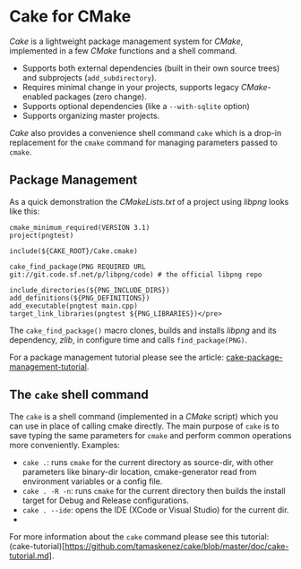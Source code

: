 Cake for CMake
==============

*Cake* is a lightweight package management system for *CMake*, implemented in a few *CMake* functions and a shell command.

- Supports both external dependencies (built in their own source trees) and subprojects (`add_subdirectory`).
- Requires minimal change in your projects, supports legacy *CMake*-enabled packages (zero change).
- Supports optional dependencies (like a `--with-sqlite` option)
- Supports organizing master projects.

*Cake* also provides a convenience shell command `cake` which is a drop-in replacement for the `cmake` command for managing parameters passed to `cmake`.

Package Management
------------------

As a quick demonstration the *CMakeLists.txt* of a project using *libpng* looks like this:

    cmake_minimum_required(VERSION 3.1)
    project(pngtest)
    
    include(${CAKE_ROOT}/Cake.cmake)
    
    cake_find_package(PNG REQUIRED URL git://git.code.sf.net/p/libpng/code) # the official libpng repo
    
    include_directories(${PNG_INCLUDE_DIRS})
    add_definitions(${PNG_DEFINITIONS})
    add_executable(pngtest main.cpp)
    target_link_libraries(pngtest ${PNG_LIBRARIES})</pre>

The `cake_find_package()` macro clones, builds and installs *libpng* and its dependency, *zlib*, in configure time and calls `find_package(PNG)`.

For a package management tutorial please see the article: [cake-package-management-tutorial](https://github.com/tamaskenez/cake/blob/master/doc/cake_codeproject_article.html).

The `cake` shell command
------------------------

The `cake` is a shell command (implemented in a *CMake* script) which you can use in place of calling cmake directly. The main purpose of `cake` is to save typing the same parameters for `cmake` and perform common operations more conveniently. Examples:

- `cake .`: runs `cmake` for the current directory as source-dir, with other parameters like binary-dir location, cmake-generator read from environment variables or a config file.
- `cake . -R -n`: runs `cmake` for the current  directory then builds the install target for Debug and Release configurations.
- `cake . --ide`: opens the IDE (XCode or Visual Studio) for the current dir.
- 

For more information about the `cake` command please see this tutorial: (cake-tutorial)[https://github.com/tamaskenez/cake/blob/master/doc/cake-tutorial.md].
